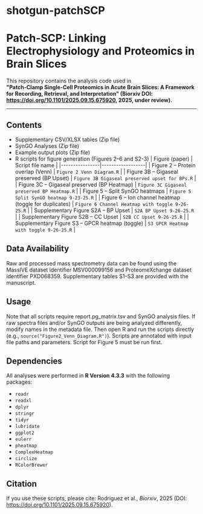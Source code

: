 # shotgun-patchSCP
# Patch-SCP: Linking Electrophysiology and Proteomics in Brain Slices

This repository contains the analysis code used in  
**"Patch-Clamp Single-Cell Proteomics in Acute Brain Slices: A Framework for Recording, Retrieval, and Interpretation" (Biorxiv DOI: https://doi.org/10.1101/2025.09.15.675920, 2025, under review).**

---

## Contents
- Supplementary CSV/XLSX tables (Zip file)
- SynGO Analyses (Zip file)
- Example output plots (Zip file)
- R scripts for figure generation (Figures 2–6 and S2-3)
| Figure (paper) | Script file name |
|----------------|------------------|
| Figure 2 – Protein overlap (Venn) | `Figure 2 Venn Diagram.R` |
| Figure 3B – Gigaseal preserved (BP Upset) | `Figure 3B Gigaseal preserved upset for BPs.R` |
| Figure 3C – Gigaseal preserved (BP Heatmap) | `Figure 3C Gigaseal preserved BP Heatmap.R` |
| Figure 5 – Split SynGO heatmaps | `Figure 5 Split SynGO heatmap 9-23-25.R` |
| Figure 6 – Ion channel heatmap (toggle for duplicates) | `Figure 6 Channel Heatmap with toggle 9-26-25.R` |
| Supplementary Figure S2A – BP Upset | `S2A BP Upset 9-26-25.R` |
| Supplementary Figure S2B – CC Upset | `S2B CC Upset 9-26-25.R` |
| Supplementary Figure S3 – GPCR heatmap (toggle) | `S3 GPCR Heatmap with toggle 9-26-25.R` |

## Data Availability
Raw and processed mass spectrometry data can be found using the MassIVE dataset identifier MSV000099156 and ProteomeXchange dataset identifier PXD068359. Supplementary tables S1–S3 are provided with the manuscript.

## Usage
Note that all scripts require report.pg_matrix.tsv and SynGO analysis files. If raw spectra files and/or SynGO outputs are being analyzed differently, modify names in the metadata file. Then open R and run the scripts directly (e.g., `source("Figure2_Venn_Diagram.R")`). Scripts are annotated with input file paths and parameters. Script for Figure 5 must be run first. 

## Dependencies
All analyses were performed in **R Version 4.3.3** with the following packages:
- `readr`
- `readxl`
- `dplyr`
- `stringr`
- `tidyr`
- `lubridate`
- `ggplot2`
- `eulerr`
- `pheatmap`
- `ComplexHeatmap`
- `circlize`
- `RColorBrewer`

## Citation
If you use these scripts, please cite:
Rodriguez et al., *Biorxiv*, 2025 (DOI: https://doi.org/10.1101/2025.09.15.675920).

